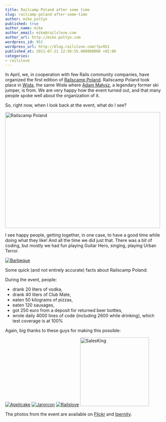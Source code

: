 ```yaml
---
title: Railcamp Poland after some time
slug: railcamp-poland-after-some-time
author: mike_poltyn
published: true
author_name: mike
author_email: mike@railslove.com
author_url: http://mike.poltyn.com
wordpress_id: 951
wordpress_url: http://blog.railslove.com/?p=951
published_at: 2011-07-21 12:56:55.000000000 +02:00
categories:
- railslove
---
```

In April, we, in cooperation with few Rails community companies, have organized the first edition of <a href="http://railscamp.pl">Railscamp Poland</a>. Railscamp Poland took place in <a href="http://en.wikipedia.org/wiki/Wis%C5%82a">Wisła</a>, the same Wisła where <a href="http://en.wikipedia.org/wiki/Adam_Ma%C5%82ysz">Adam Małysz</a>, a legendary former ski jumper, is from. We are very happy how the event turned out, and that many people spoke well about the organization of it.

So, right now, when I look back at the event, what do I see?

<a href="http://www.flickr.com/photos/bumi/5617471020/sizes/o/in/pool-1633180@N24/"><img alt="Railscamp Poland" src="http://farm6.static.flickr.com/5188/5617471020_bb09f9fb58.jpg" title="Railscamp Poland" class="alignnone" width="500" height="374" /></a>

I see happy people, getting together, in one case, to have a good time while doing what they like! And all the time we did just that. There was a bit of coding, but mostly we had fun playing Guitar Hero, singing, playing Urban Terror.

<a href="http://www.flickr.com/photos/bumi/5616883149/sizes/l/in/pool-1633180@N24/"><img src="http://farm6.static.flickr.com/5183/5616883149_68c2e56a59.jpg" alt="Barbeque" title="Barbeque" /></a>


Some quick (and not entirely accurate) facts about Railscamp Poland:

During the event, people:
<ul>
	<li>drank 20 liters of vodka,</li>
	<li>drank 40 liters of Club Mate,</li>
	<li>eaten 50 kilograms of pizzas,</li>
	<li>eaten 120 sausages,</li>
	<li>got 250 euro from a deposit for returned beer bottles,</li>
	<li>wrote daily 4000 lines of code (including 2600 while drinking), which test coverage is at 100%</li>
</ul>

Again, big thanks to these guys for making this possible:

<div><a href="http://applicake.com" target="_blank"><img src="http://mike.poltyn.com/img/ext/applicake_220.png" title="Applicake" alt="Applicake" style="border-width: 0"></a> <a href="http://jarorcon.pl" target="_blank"><img src="http://img846.imageshack.us/img846/3066/jarorconlogo.png" title="Jarorcon" alt="Jarorcon" style="border-width: 0"></a> <a href="http://railslove.com" target="_blank"><img src="http://mike.poltyn.com/img/ext/railslove_220.png" title="Railslove" alt="Railslove" style="border-width: 0"></a> <a href="http://salesking.eu" target="_blank"><img src="http://blog.salesking.eu/files/2010/05/SalesKing-Logo-550x128.jpg" width="222px" title="SalesKing" alt="SalesKing" style="border-width: 0"></a></div>



The photos from the event are available on <a href="http://www.flickr.com/groups/railscamp_pl/pool/">Flickr</a> and <a href="http://www.ipernity.com/doc/14661/album/231267">Ipernity</a>.
